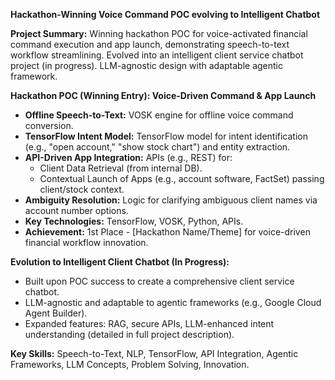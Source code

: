 **Hackathon-Winning Voice Command POC evolving to Intelligent Chatbot**

**Project Summary:**  Winning hackathon POC for voice-activated financial command execution and app launch, demonstrating speech-to-text workflow streamlining.  Evolved into an intelligent client service chatbot project (in progress). LLM-agnostic design with adaptable agentic framework.

**Hackathon POC (Winning Entry): Voice-Driven Command & App Launch**

*   **Offline Speech-to-Text:** VOSK engine for offline voice command conversion.
*   **TensorFlow Intent Model:**  TensorFlow model for intent identification (e.g., "open account," "show stock chart") and entity extraction.
*   **API-Driven App Integration:** APIs (e.g., REST) for:
    *   Client Data Retrieval (from internal DB).
    *   Contextual Launch of Apps (e.g., account software, FactSet) passing client/stock context.
*   **Ambiguity Resolution:** Logic for clarifying ambiguous client names via account number options.
*   **Key Technologies:** TensorFlow, VOSK, Python, APIs.
*   **Achievement:** 1st Place - [Hackathon Name/Theme] for voice-driven financial workflow innovation.

**Evolution to Intelligent Client Chatbot (In Progress):**

*   Built upon POC success to create a comprehensive client service chatbot.
*   LLM-agnostic and adaptable to agentic frameworks (e.g., Google Cloud Agent Builder).
*   Expanded features: RAG, secure APIs, LLM-enhanced intent understanding (detailed in full project description).

**Key Skills:** Speech-to-Text, NLP, TensorFlow, API Integration, Agentic Frameworks, LLM Concepts, Problem Solving, Innovation.
